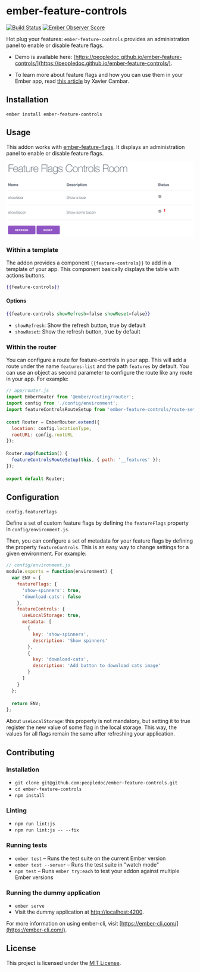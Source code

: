 # ember-feature-controls

[![Build Status](https://travis-ci.org/peopledoc/ember-feature-controls.svg?branch=master)](https://travis-ci.org/peopledoc/ember-feature-controls) [![Ember Observer Score](https://emberobserver.com/badges/ember-feature-controls.svg)](https://emberobserver.com/addons/ember-feature-controls)

Hot plug your features: `ember-feature-controls` provides an administration panel to enable or disable feature flags.

- Demo is available here: [https://peopledoc.github.io/ember-feature-controls/](https://peopledoc.github.io/ember-feature-controls/).

- To learn more about feature flags and how you can use them in your Ember app, read [this article](https://tech.people-doc.com/feature-flags-spa.html) by Xavier Cambar. 

## Installation

```
ember install ember-feature-controls
```

## Usage

This addon works with [ember-feature-flags](https://github.com/kategengler/ember-feature-flags).
It displays an administration panel to enable or disable feature flags.

![Screenshot](/docs/screenshot.png)

### Within a template

The addon provides a component `{{feature-controls}}` to add in a template of your app.
This component basically displays the table with actions buttons.

```hbs
{{feature-controls}}
```

#### Options

```hbs
{{feature-controls showRefresh=false showReset=false}}
```

* `showRefresh`: Show the refresh button, true by default
* `showReset`: Show the refresh button, true by default

### Within the router

You can configure a route for feature-controls in your app. This will add a route under the name `features-list` and the path `features` by default. You can use an object as second parameter to configure the route like any route in your app. For example:

```js
// app/router.js
import EmberRouter from '@ember/routing/router';
import config from './config/environment';
import featureControlsRouteSetup from 'ember-feature-controls/route-setup';

const Router = EmberRouter.extend({
  location: config.locationType,
  rootURL: config.rootURL
});

Router.map(function() {
  featureControlsRouteSetup(this, { path: '__features' });
});

export default Router;
```

## Configuration
`config.featureFlags`

Define a set of custom feature flags by defining the `featureFlags` property in `config/environment.js`.

Then, you can configure a set of metadata for your feature flags by defining the property `featureControls`. This is an easy way to change settings for a given environment. For example:

```js
// config/environment.js
module.exports = function(environment) {
  var ENV = {
    featureFlags: {
      'show-spinners': true,
      'download-cats': false
    },
    featureControls: {
      useLocalStorage: true,
      metadata: [
        {
          key: 'show-spinners',
          description: 'Show spinners'
        },
        {
          key: 'download-cats',
          description: 'Add button to download cats image'
        }
      ]
    }
  };

  return ENV;
};
```
About `useLocalStorage`: this property is not mandatory, but setting it to true register the new value of some flag in the local storage. This way, the values for all flags remain the same after refreshing your application.

## Contributing

### Installation

* `git clone git@github.com:peopledoc/ember-feature-controls.git`
* `cd ember-feature-controls`
* `npm install`

### Linting

* `npm run lint:js`
* `npm run lint:js -- --fix`

### Running tests

* `ember test` – Runs the test suite on the current Ember version
* `ember test --server` – Runs the test suite in "watch mode"
* `npm test` – Runs `ember try:each` to test your addon against multiple Ember versions

### Running the dummy application

* `ember serve`
* Visit the dummy application at [http://localhost:4200](http://localhost:4200).

For more information on using ember-cli, visit [https://ember-cli.com/](https://ember-cli.com/).

## License

This project is licensed under the [MIT License](LICENSE.md).
